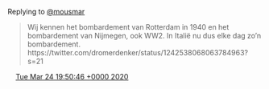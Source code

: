 Replying to [@mousmar](https://twitter.com/mousmar/status/1242497300380946445)

> Wij kennen het bombardement van Rotterdam in 1940 en het bombardement van Nijmegen, ook WW2\. In Italië nu dus elke dag zo’n bombardement\. https://twitter\.com/dromerdenker/status/1242538068063784963?s\=21

<img src="../../media/tweet.ico" width="12" /> [Tue Mar 24 19:50:46 +0000 2020](https://twitter.com/DromerDenker/status/1242539374111268867)